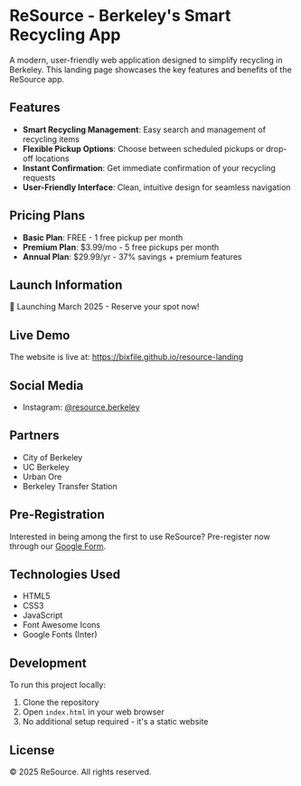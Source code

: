 # ReSource - Berkeley's Smart Recycling App

A modern, user-friendly web application designed to simplify recycling in Berkeley. This landing page showcases the key features and benefits of the ReSource app.

## Features

- **Smart Recycling Management**: Easy search and management of recycling items
- **Flexible Pickup Options**: Choose between scheduled pickups or drop-off locations
- **Instant Confirmation**: Get immediate confirmation of your recycling requests
- **User-Friendly Interface**: Clean, intuitive design for seamless navigation

## Pricing Plans

- **Basic Plan**: FREE - 1 free pickup per month
- **Premium Plan**: $3.99/mo - 5 free pickups per month
- **Annual Plan**: $29.99/yr - 37% savings + premium features

## Launch Information

🚀 Launching March 2025 - Reserve your spot now!

## Live Demo

The website is live at: https://bixfile.github.io/resource-landing

## Social Media

- Instagram: [@resource.berkeley](https://www.instagram.com/resource.berkeley/)

## Partners

- City of Berkeley
- UC Berkeley
- Urban Ore
- Berkeley Transfer Station

## Pre-Registration

Interested in being among the first to use ReSource? Pre-register now through our [Google Form](https://forms.gle/bmajfKZC2CzwqWSE8).

## Technologies Used

- HTML5
- CSS3
- JavaScript
- Font Awesome Icons
- Google Fonts (Inter)

## Development

To run this project locally:

1. Clone the repository
2. Open `index.html` in your web browser
3. No additional setup required - it's a static website

## License

© 2025 ReSource. All rights reserved. 